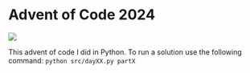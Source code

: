 # Advent of Code 2024

![](https://img.shields.io/badge/stars%20⭐-33-yellow)

This advent of code I did in Python.
To run a solution use the following command: `python src/dayXX.py partX`
